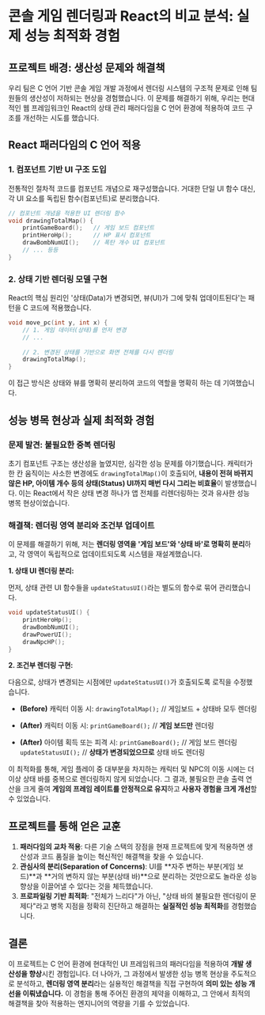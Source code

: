 # 콘솔 게임 렌더링과 React의 비교 분석: 실제 성능 최적화 경험

## 프로젝트 배경: 생산성 문제와 해결책

우리 팀은 C 언어 기반 콘솔 게임 개발 과정에서 렌더링 시스템의 구조적 문제로 인해 팀원들의 생산성이 저하되는 현상을 경험했습니다. 이 문제를 해결하기 위해, 우리는 현대적인 웹 프레임워크인 React의 상태 관리 패러다임을 C 언어 환경에 적용하여 코드 구조를 개선하는 시도를 했습니다.

## React 패러다임의 C 언어 적용

### 1\. 컴포넌트 기반 UI 구조 도입

전통적인 절차적 코드를 컴포넌트 개념으로 재구성했습니다. 거대한 단일 UI 함수 대신, 각 UI 요소를 독립된 함수(컴포넌트)로 분리했습니다.

```c
// 컴포넌트 개념을 적용한 UI 렌더링 함수
void drawingTotalMap() {
    printGameBoard();   // 게임 보드 컴포넌트
    printHeroHp();      // HP 표시 컴포넌트
    drawBombNumUI();    // 폭탄 개수 UI 컴포넌트
    // ... 등등
}
```

### 2\. 상태 기반 렌더링 모델 구현

React의 핵심 원리인 '상태(Data)가 변경되면, 뷰(UI)가 그에 맞춰 업데이트된다'는 패턴을 C 코드에 적용했습니다.

```c
void move_pc(int y, int x) {
    // 1. 게임 데이터(상태)를 먼저 변경
    // ...
    
    // 2. 변경된 상태를 기반으로 화면 전체를 다시 렌더링
    drawingTotalMap();
}
```

이 접근 방식은 상태와 뷰를 명확히 분리하여 코드의 역할을 명확히 하는 데 기여했습니다.

## 성능 병목 현상과 실제 최적화 경험

### 문제 발견: 불필요한 중복 렌더링

초기 컴포넌트 구조는 생산성을 높였지만, 심각한 성능 문제를 야기했습니다. 캐릭터가 한 칸 움직이는 사소한 변경에도 `drawingTotalMap()`이 호출되어, **내용이 전혀 바뀌지 않은 HP, 아이템 개수 등의 상태(Status) UI까지 매번 다시 그리는 비효율**이 발생했습니다. 이는 React에서 작은 상태 변경 하나가 앱 전체를 리렌더링하는 것과 유사한 성능 병목 현상이었습니다.

### 해결책: 렌더링 영역 분리와 조건부 업데이트

이 문제를 해결하기 위해, 저는 **렌더링 영역을 '게임 보드'와 '상태 바'로 명확히 분리**하고, 각 영역이 독립적으로 업데이트되도록 시스템을 재설계했습니다.

**1. 상태 UI 렌더링 분리:**

먼저, 상태 관련 UI 함수들을 `updateStatusUI()`라는 별도의 함수로 묶어 관리했습니다.

```c
void updateStatusUI() {
    printHeroHp();
    drawBombNumUI();
    drawPowerUI();
    drawNpcHP();
}
```

**2. 조건부 렌더링 구현:**

다음으로, 상태가 변경되는 시점에만 `updateStatusUI()`가 호출되도록 로직을 수정했습니다.

  - **(Before)** 캐릭터 이동 시:
    `drawingTotalMap();`  // 게임보드 + 상태바 모두 렌더링

  - **(After)** 캐릭터 이동 시:
    `printGameBoard();`   // **게임 보드만** 렌더링

  - **(After)** 아이템 획득 또는 피격 시:
    `printGameBoard();`   // 게임 보드 렌더링
    `updateStatusUI();`   // **상태가 변경되었으므로** 상태 바도 렌더링

이 최적화를 통해, 게임 플레이 중 대부분을 차지하는 캐릭터 및 NPC의 이동 시에는 더 이상 상태 바를 중복으로 렌더링하지 않게 되었습니다. 그 결과, 불필요한 콘솔 출력 연산을 크게 줄여 **게임의 프레임 레이트를 안정적으로 유지**하고 **사용자 경험을 크게 개선**할 수 있었습니다.

## 프로젝트를 통해 얻은 교훈

1.  **패러다임의 교차 적용**: 다른 기술 스택의 장점을 현재 프로젝트에 맞게 적용하면 생산성과 코드 품질을 높이는 혁신적인 해결책을 찾을 수 있습니다.
2.  **관심사의 분리(Separation of Concerns)**: UI를 \*\*자주 변하는 부분(게임 보드)\*\*과 \*\*거의 변하지 않는 부분(상태 바)\*\*으로 분리하는 것만으로도 놀라운 성능 향상을 이끌어낼 수 있다는 것을 체득했습니다.
3.  **프로파일링 기반 최적화**: "전체가 느리다"가 아닌, "상태 바의 불필요한 렌더링이 문제다"라고 병목 지점을 정확히 진단하고 해결하는 **실질적인 성능 최적화**를 경험했습니다.

## 결론

이 프로젝트는 C 언어 환경에 현대적인 UI 프레임워크의 패러다임을 적용하여 **개발 생산성을 향상**시킨 경험입니다. 더 나아가, 그 과정에서 발생한 성능 병목 현상을 주도적으로 분석하고, **렌더링 영역 분리**라는 실용적인 해결책을 직접 구현하여 **의미 있는 성능 개선을 이뤄냈습니다.** 이 경험을 통해 주어진 환경의 제약을 이해하고, 그 안에서 최적의 해결책을 찾아 적용하는 엔지니어의 역량을 기를 수 있었습니다.
